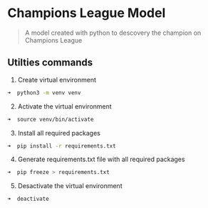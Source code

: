 # Champions League Model
> A model created with python to descovery the champion on Champions League

## Utilties commands

1. Create virtual environment
```bash
➜  python3 -m venv venv
```

2. Activate the virtual environment
```bash
➜  source venv/bin/activate
```

3. Install all required packages
```bash
➜  pip install -r requirements.txt 
```

4. Generate requirements.txt file with all required packages
```bash
➜  pip freeze > requirements.txt
```

5. Desactivate the virtual environment
```bash
➜  deactivate
```